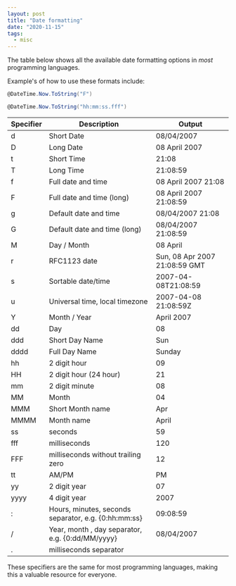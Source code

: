 ```yaml
---
layout: post
title: "Date formatting"
date: "2020-11-15"
tags:
  - misc
---
```


The table below shows all the available date formatting options in _most_ programming languages.

Example's of how to use these formats include:

```csharp
@DateTime.Now.ToString("F")

@DateTime.Now.ToString("hh:mm:ss.fff")
```

|Specifier|Description|Output|
|--- |--- |--- |
|d|Short Date|08/04/2007|
|D|Long Date|08 April 2007|
|t|Short Time|21:08|
|T|Long Time|21:08:59|
|f|Full date and time|08 April 2007 21:08|
|F|Full date and time (long)|08 April 2007 21:08:59|
|g|Default date and time|08/04/2007 21:08|
|G|Default date and time (long)|08/04/2007 21:08:59|
|M|Day / Month|08 April|
|r|RFC1123 date|Sun, 08 Apr 2007 21:08:59 GMT|
|s|Sortable date/time|2007-04-08T21:08:59|
|u|Universal time, local timezone|2007-04-08 21:08:59Z|
|Y|Month / Year|April 2007|
|dd|Day|08|
|ddd|Short Day Name|Sun|
|dddd|Full Day Name|Sunday|
|hh|2 digit hour|09|
|HH|2 digit hour (24 hour)|21|
|mm|2 digit minute|08|
|MM|Month|04|
|MMM|Short Month name|Apr|
|MMMM|Month name|April|
|ss|seconds|59|
|fff|milliseconds|120|
|FFF|milliseconds without trailing zero|12|
|tt|AM/PM|PM|
|yy|2 digit year|07|
|yyyy|4 digit year|2007|
|:|Hours, minutes, seconds separator, e.g. {0:hh:mm:ss}|09:08:59|
|/|Year, month , day separator, e.g. {0:dd/MM/yyyy}|08/04/2007|
|.|milliseconds separator||

These specifiers are the same for most programming languages, making this a valuable resource for everyone.

